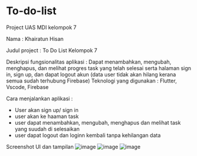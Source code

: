 # To-do-list
Project UAS MDI kelompok 7

Nama  : Khairatun Hisan

Judul project : To Do List Kelompok 7

Deskripsi fungsionalitas aplikasi : Dapat menambahkan, mengubah, menghapus, dan melihat progres task yang telah selesai serta halaman sign in, sign up, dan dapat logout akun (data user tidak akan hilang kerana semua sudah terhubung Firebase)
Teknologi yang digunakan : Flutter, Vscode, Firebase

Cara menjalankan aplikasi : 
- User akan sign up/ sign in
- user akan ke haaman task
- user dapat menambahkan, mengubah, menghapus dan melihat task yang suudah di selesaikan
- user dapat logout dan loginn kembali tanpa kehilangan data

Screenshot UI dan tampilan 
![image](https://github.com/user-attachments/assets/dbf81762-7c9d-48cd-a183-c36c7872d5c6)
![image](https://github.com/user-attachments/assets/cec3aaef-f206-4133-b0ff-5558db61cb9f)
![image](https://github.com/user-attachments/assets/469761fa-6f2b-46cf-98f3-17b069e29ad4)

